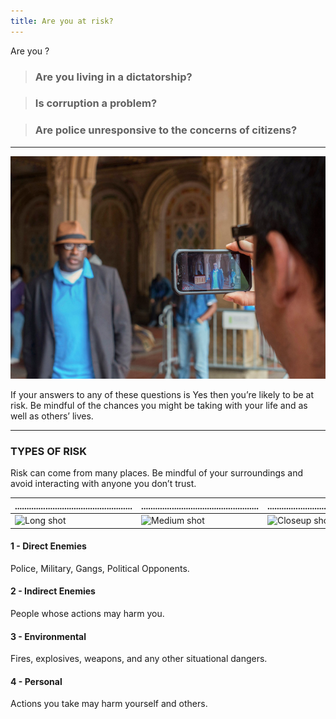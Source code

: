 ```yaml
---
title: Are you at risk?
---
```


Are you ?

> ### Are you living in a dictatorship?

> ### Is corruption a problem?

> ### Are police unresponsive to the concerns of citizens?
---

![](images/1_introduction.png)

If your answers to any of these questions is Yes then you’re likely to be at risk. Be mindful of the chances you might be taking with your life and as well as others’ lives.

---------------------------------------

### TYPES OF RISK

Risk can come from many places. Be mindful of your surroundings and avoid interacting with anyone you don’t trust.

| .................................................. | .................................................. | .................................................. |
|:---------------------------------------------------|:---------------------------------------------------|:---------------------------------------------------|
| ![Long shot](./images/2-longshot_numbers.svg)      | ![Medium shot](./images/3-medium_numbers.svg)      | ![Closeup shot](./images/4-closeup_numbers.svg)    |

#### 1 - Direct Enemies
Police, Military, Gangs, Political Opponents.

#### 2 - Indirect Enemies
People whose actions may harm you.

#### 3 - Environmental
Fires, explosives, weapons, and any other situational dangers.

#### 4 - Personal
Actions you take may harm yourself and others.
